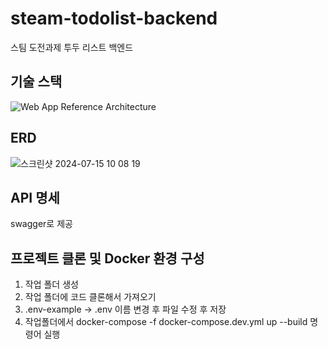# steam-todolist-backend
스팀 도전과제 투두 리스트 백엔드

## 기술 스택
![Web App Reference Architecture](https://github.com/user-attachments/assets/13f0f49b-b92d-47ed-8b3f-d8f46e44f08c)


## ERD
![스크린샷 2024-07-15 10 08 19](https://github.com/user-attachments/assets/f05717f4-117e-4f2c-8c1c-97ffecccb7e0)
<br/>

## API 명세
swagger로 제공

## 프로젝트 클론 및 Docker 환경 구성
1. 작업 폴더 생성
2. 작업 폴더에 코드 클론해서 가져오기
3. .env-example -> .env 이름 변경 후 파일 수정 후 저장
4. 작업폴더에서 docker-compose -f docker-compose.dev.yml up --build 명령어 실행
